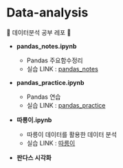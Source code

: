# Data-analysis
🎈 데이터분석 공부 레포 🎈
- **pandas_notes.ipynb**   
  - Pandas 주요함수정리
  - 실습 LINK : [pandas_notes](https://github.com/ssong915/Data-analysis/blob/main/pandas_notes.md)

- **pandas_practice.ipynb**   
  - Pandas 연습
  - 실습 LINK : [pandas_practice](https://github.com/ssong915/Data-analysis/blob/main/pandas_practice.ipynb)

- **따릉이.ipynb**    
  - 따릉이 데이터를 활용한 데이터 분석
  - 실습 LINK : [따릉이](https://github.com/ssong915/Data-analysis/blob/main/%EB%94%B0%EB%A6%89%EC%9D%B4.ipynb)
  
- **판다스 시각화**    
